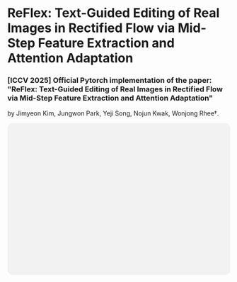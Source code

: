 # ReFlex: Text-Guided Editing of Real Images in Rectified Flow via Mid-Step Feature Extraction and Attention Adaptation

### [ICCV 2025] Official Pytorch implementation of the paper: "ReFlex: Text-Guided Editing of Real Images in Rectified Flow via Mid-Step Feature Extraction and Attention Adaptation" 
by Jimyeon Kim, Jungwon Park, Yeji Song, Nojun Kwak, Wonjong Rhee†.

![main](./images/main_figure.png)

